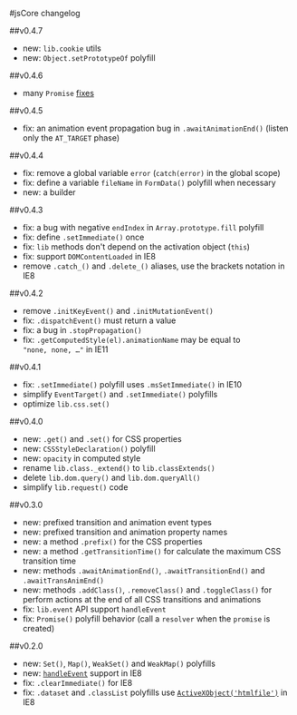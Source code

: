 #jsCore changelog

##v0.4.7

 - new: `lib.cookie` utils
 - new: `Object.setPrototypeOf` polyfill

##v0.4.6

 - many `Promise` [fixes](https://github.com/Octane/Promise/releases)

##v0.4.5

 - fix: an animation event propagation bug in `.awaitAnimationEnd()` (listen only the `AT_TARGET` phase)

##v0.4.4

 - fix: remove a global variable `error` (`catch(error)` in the global scope)
 - fix: define a variable `fileName` in `FormData()` polyfill when necessary
 - new: a builder

##v0.4.3

 - fix: a bug with negative `endIndex` in `Array.prototype.fill` polyfill
 - fix: define `.setImmediate()` once
 - fix: `lib` methods don't depend on the activation object (`this`)
 - fix: support `DOMContentLoaded` in IE8
 - remove `.catch_()` and `.delete_()` aliases, use the brackets notation in IE8

##v0.4.2

 - remove `.initKeyEvent()` and `.initMutationEvent()`
 - fix: `.dispatchEvent()` must return a value
 - fix: a bug in `.stopPropagation()`
 - fix: `.getComputedStyle(el).animationName` may be equal to `"none, none, …"` in IE11

##v0.4.1

- fix: `.setImmediate()` polyfill uses `.msSetImmediate()` in IE10
- simplify `EventTarget()` and `.setImmediate()` polyfills
- optimize `lib.css.set()`

##v0.4.0

 - new: `.get()` and `.set()` for CSS properties
 - new: `CSSStyleDeclaration()` polyfill
 - new: `opacity` in computed style
 - rename `lib.class._extend()` to `lib.classExtends()`
 - delete `lib.dom.query()` and `lib.dom.queryAll()`
 - simplify `lib.request()` code

##v0.3.0

 - new: prefixed transition and animation event types
 - new: prefixed transition and animation property names
 - new: a method `.prefix()` for the CSS properties
 - new: a method `.getTransitionTime()` for calculate the maximum CSS transition time
 - new: methods `.awaitAnimationEnd()`, `.awaitTransitionEnd()` and `.awaitTransAnimEnd()`
 - new: methods `.addClass()`, `.removeClass()` and `.toggleClass()` for perform actions at the end of all CSS transitions and animations
 - fix: `lib.event` API support `handleEvent`
 - fix: `Promise()` polyfill behavior (call a `resolver` when the `promise` is created)

##v0.2.0

 - new: `Set()`, `Map()`, `WeakSet()` and `WeakMap()` polyfills
 - new: [`handleEvent`](https://github.com/Octane/jsCore/issues/1) support in IE8
 - fix: `.clearImmediate()` for IE8
 - fix: `.dataset` and `.classList` polyfills use [`ActiveXObject('htmlfile')`](https://github.com/es-shims/es5-shim/issues/152) in IE8
